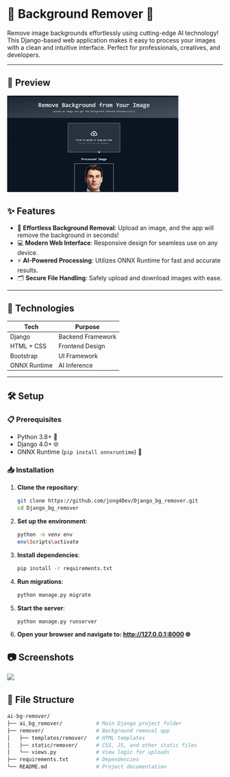 # 🌟 Background Remover 🎨  

Remove image backgrounds effortlessly using cutting-edge AI technology! This Django-based web application makes it easy to process your images with a clean and intuitive interface. Perfect for professionals, creatives, and developers.  

---
## 👀 Preview
![](https://github.com/4zan4/bg_remover/blob/main/preview/preview%20web.gif)

## ✨ Features  

- 🌈 **Effortless Background Removal**: Upload an image, and the app will remove the background in seconds!  
- 💻 **Modern Web Interface**: Responsive design for seamless use on any device.  
- ⚡ **AI-Powered Processing**: Utilizes ONNX Runtime for fast and accurate results.  
- 🗂️ **Secure File Handling**: Safely upload and download images with ease.  

---

## 🚀 Technologies  

| **Tech**        | **Purpose**                 |  
|------------------|-----------------------------|  
| Django           | Backend Framework          |  
| HTML + CSS       | Frontend Design            |  
| Bootstrap        | UI Framework               |  
| ONNX Runtime     | AI Inference               |  

---

## 🛠️ Setup  

### 📋 Prerequisites  

- Python 3.8+ 🐍  
- Django 4.0+ 🌐  
- ONNX Runtime (`pip install onnxruntime`) 🤖  

### 📥 Installation  

1. **Clone the repository**:  
   ```bash  
   git clone https://github.com/jong4Dev/Django_bg_remover.git
   cd Django_bg_remover
2. **Set up the environment**:
   ```bash
   python -m venv env
   env\Scripts\activate 
3. **Install dependencies**:
   ```bash
   pip install -r requirements.txt  
4. **Run migrations**:
   ```bash
   python manage.py migrate  
5. **Start the server**:
   ```bash
   python manage.py runserver  
6. **Open your browser and navigate to: http://127.0.0.1:8000 🌐**

## 📷 Screenshots
![](preview/scweb.png)

## 📂 File Structure
   ```bash
ai-bg-remover/  
├── ai_bg_remover/           # Main Django project folder  
├── remover/                 # Background removal app  
│   ├── templates/remover/   # HTML templates  
│   ├── static/remover/      # CSS, JS, and other static files  
│   └── views.py             # View logic for uploads
├── requirements.txt         # Dependencies  
└── README.md                # Project documentation  
